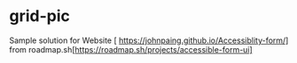 # grid-pic
Sample solution for Website [ https://johnpaing.github.io/Accessiblity-form/] from roadmap.sh[https://roadmap.sh/projects/accessible-form-ui]
